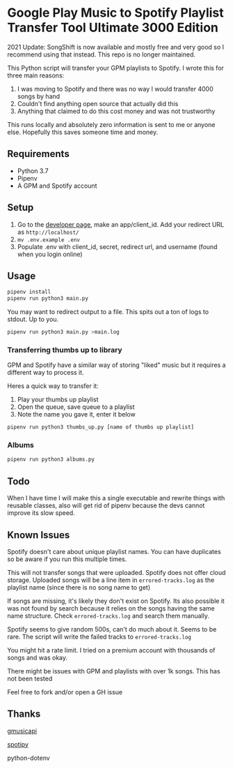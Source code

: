 # Google Play Music to Spotify Playlist Transfer Tool Ultimate 3000 Edition

2021 Update: SongShift is now available and mostly free and very good so I recommend using that instead. This repo is no longer maintained. 

This Python script will transfer your GPM playlists to Spotify. I wrote this for three main reasons:

1) I was moving to Spotify and there was no way I would transfer 4000 songs by hand
2) Couldn't find anything open source that actually did this
3) Anything that claimed to do this cost money and was not trustworthy

This runs locally and absolutely zero information is sent to me or anyone else. Hopefully this saves someone time and money.

## Requirements

* Python 3.7
* Pipenv
* A GPM and Spotify account

## Setup
1) Go to the [developer page](https://developer.spotify.com/dashboard/), make an app/client_id. Add your redirect URL as `http://localhost/`
2) `mv .env.example .env`
3) Populate .env with client_id, secret, redirect url, and username (found when you login online)


## Usage
```bash
pipenv install
pipenv run python3 main.py
```

You may want to redirect output to a file. This spits out a ton of logs to stdout. Up to you.
```bash
pipenv run python3 main.py >main.log
```

### Transferring thumbs up to library
GPM and Spotify have a similar way of storing "liked" music but it requires a different way to process it.

Heres a quick way to transfer it:

1) Play your thumbs up playlist
2) Open the queue, save queue to a playlist
3) Note the name you gave it, enter it below

```bash
pipenv run python3 thumbs_up.py [name of thumbs up playlist]
```

### Albums

```bash
pipenv run python3 albums.py
```

## Todo
When I have time I will make this a single executable and rewrite things with reusable classes, also will get rid of pipenv because the devs cannot improve its slow speed.

## Known Issues
Spotify doesn't care about unique playlist names. You can have duplicates so be aware if you run this multiple times.

This will not transfer songs that were uploaded. Spotify does not offer cloud storage. Uploaded songs will be a line item in `errored-tracks.log` as the playlist name (since there is no song name to get)

If songs are missing, it's likely they don't exist on Spotify. Its also possible it was not found by search because it relies on the songs having the same name structure. Check `errored-tracks.log` and search them manually.

Spotify seems to give random 500s, can't do much about it. Seems to be rare. The script will write the failed tracks to `errored-tracks.log`

You might hit a rate limit. I tried on a premium account with thousands of songs and was okay.

There might be issues with GPM and playlists with over 1k songs. This has not been tested

Feel free to fork and/or open a GH issue

## Thanks
[gmusicapi](https://github.com/simon-weber/gmusicapi)

[spotipy](https://github.com/plamere/spotipy)

python-dotenv
